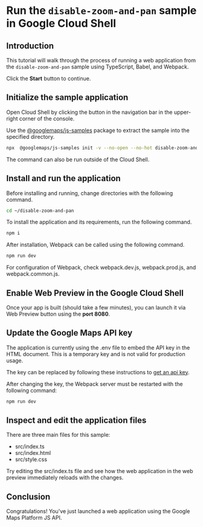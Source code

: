 # Run the `disable-zoom-and-pan` sample in Google Cloud Shell

<walkthrough-tutorial-duration duration="10"/>

## Introduction

This tutorial will walk through the process of running a web application from
the `disable-zoom-and-pan` sample using TypeScript, Babel, and Webpack.

Click the **Start** button to continue.

## Initialize the sample application

Open Cloud Shell by clicking the
<walkthrough-cloud-shell-icon></walkthrough-cloud-shell-icon> button in the
navigation bar in the upper-right corner of the console.

Use the [@googlemaps/js-samples](https://www.npmjs.com/package/@googlemaps/js-samples) package to 
extract the sample into the specified directory.

```bash
npx  @googlemaps/js-samples init -v --no-open --no-hot disable-zoom-and-pan ~/disable-zoom-and-pan
```

The command can also be run outside of the Cloud Shell.

## Install and run the application

Before installing and running, change directories with the following command.

```bash
cd ~/disable-zoom-and-pan
```

To install the application and its requirements, run the following command.

```bash
npm i
```

After installation, Webpack can be called using the following command.

```bash
npm run dev
```

For configuration of Webpack, check
<walkthrough-editor-open-file filePath="disable-zoom-and-pan/webpack.dev.js">webpack.dev.js</walkthrough-editor-open-file>,
<walkthrough-editor-open-file filePath="disable-zoom-and-pan/webpack.prod.js">webpack.prod.js</walkthrough-editor-open-file>,
and
<walkthrough-editor-open-file filePath="disable-zoom-and-pan/webpack.common.js">webpack.common.js</walkthrough-editor-open-file>.

## Enable Web Preview in the Google Cloud Shell

Once your app is built (should take a few minutes), you can launch it via
<walkthrough-spotlight-pointer target="cloudshell" spotlightId="devshell-web-preview-button">Web
Preview button</walkthrough-spotlight-pointer> using the **port 8080**.

## Update the Google Maps API key

The application is currently using the
<walkthrough-editor-open-file filePath="disable-zoom-and-pan/.env">.env</walkthrough-editor-open-file>
file to embed the API key in the HTML document. This is a temporary key and is
not valid for production usage.

The key can be replaced by following these instructions to
[get an api key](https://developers.google.com/maps/documentation/javascript/get-api-key).

After changing the key, the Webpack server must be restarted with the following
command:

```bash
npm run dev
```

## Inspect and edit the application files

There are three main files for this sample:

*   <walkthrough-editor-open-file filePath="disable-zoom-and-pan/src/index.ts">src/index.ts</walkthrough-editor-open-file>
*   <walkthrough-editor-open-file filePath="disable-zoom-and-pan/src/index.html">src/index.html</walkthrough-editor-open-file>
*   <walkthrough-editor-open-file filePath="disable-zoom-and-pan/src/style.css">src/style.css</walkthrough-editor-open-file>

Try editing the <walkthrough-editor-open-file filePath="disable-zoom-and-pan/src/index.ts">src/index.ts</walkthrough-editor-open-file> file and see how the web application in the web preview immediately reloads with the changes.

## Conclusion

<walkthrough-conclusion-trophy></walkthrough-conclusion-trophy>

Congratulations! You've just launched a web application using the Google Maps
Platform JS API.
